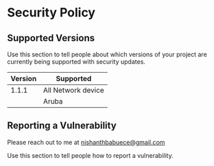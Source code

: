 # Security Policy

## Supported Versions

Use this section to tell people about which versions of your project are
currently being supported with security updates.

| Version | Supported          |
| ------- | ------------------ |
| 1.1.1   | All Network device |
|         | Aruba              |

## Reporting a Vulnerability

Please reach out to me at nishanthbabuece@gmail.com

Use this section to tell people how to report a vulnerability.


